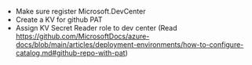 - Make sure register Microsoft.DevCenter
- Create a KV for github PAT
- Assign KV Secret Reader role to dev center (Read https://github.com/MicrosoftDocs/azure-docs/blob/main/articles/deployment-environments/how-to-configure-catalog.md#github-repo-with-pat)